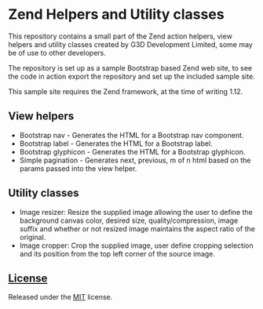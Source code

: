 Zend Helpers and Utility classes
============

This repository contains a small part of the Zend action helpers, view 
helpers and utility classes created by G3D Development Limited, some may be 
of use to other developers.

The repository is set up as a sample Bootstrap based Zend web site, to see the 
code in action export the repository and set up the included sample site.

This sample site requires the Zend framework, at the time of writing 1.12.

## View helpers

- Bootstrap nav -  Generates the HTML for a Bootstrap nav component.
- Bootstrap label - Generates the HTML for a Bootstrap label.
- Bootstrap glyphicon - Generates the HTML for a Bootstrap glyphicon.
- Simple pagination - Generates next, previous, m of n html based on the params 
passed into the view helper.

## Utility classes

- Image resizer: Resize the supplied image allowing the user to define the 
background canvas color, desired size, quality/compression, image suffix 
and whether or not resized image maintains the aspect ratio of the original.
- Image cropper: Crop the supplied image, user define cropping selection 
and its position from the top left corner of the source image.

## [License](https://github.com/g3d-development/zend-helpers/blob/master/LICENSE.md)

Released under the [MIT](http://opensource.org/licenses/mit-license.html) license.
